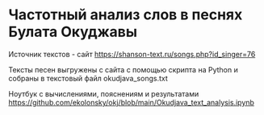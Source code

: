 # Частотный анализ слов в песнях Булата Окуджавы

Источник текстов - сайт https://shanson-text.ru/songs.php?id_singer=76

Тексты песен выгружены с сайта с помощью скрипта на Python и собраны в текстовый файл okudjava_songs.txt

Ноутбук с вычислениями, пояснениям и результатами
https://github.com/ekolonsky/okj/blob/main/Okudjava_text_analysis.ipynb
